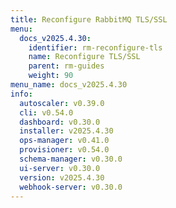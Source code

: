```yaml
---
title: Reconfigure RabbitMQ TLS/SSL
menu:
  docs_v2025.4.30:
    identifier: rm-reconfigure-tls
    name: Reconfigure TLS/SSL
    parent: rm-guides
    weight: 90
menu_name: docs_v2025.4.30
info:
  autoscaler: v0.39.0
  cli: v0.54.0
  dashboard: v0.30.0
  installer: v2025.4.30
  ops-manager: v0.41.0
  provisioner: v0.54.0
  schema-manager: v0.30.0
  ui-server: v0.30.0
  version: v2025.4.30
  webhook-server: v0.30.0
---
```


